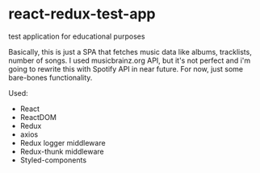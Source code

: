# react-redux-test-app
test application for educational purposes

Basically, this is just a SPA that fetches music data like albums, tracklists, number of songs. I used musicbrainz.org API, but it's not perfect and i'm going to rewrite this with Spotify API in near future. For now, just some bare-bones functionality.

Used:
- React
- ReactDOM
- Redux
- axios
- Redux logger middleware
- Redux-thunk middleware
- Styled-components

